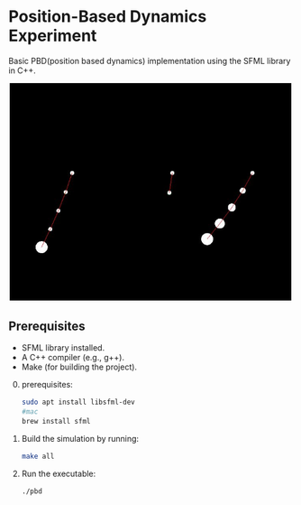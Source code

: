 # Position-Based Dynamics Experiment
Basic PBD(position based dynamics) implementation using the SFML library in C++.

<div align="center">
  <img src="simulation.jpg" alt="Simulation Demo" width="500">
</div>

## Prerequisites
- SFML library installed.
- A C++ compiler (e.g., g++).
- Make (for building the project).

0. prerequisites:
   ```bash
   sudo apt install libsfml-dev
   #mac
   brew install sfml
   ```
1. Build the simulation by running:
   ```bash
   make all
   ```
2. Run the executable:
   ```bash
   ./pbd
   ```


